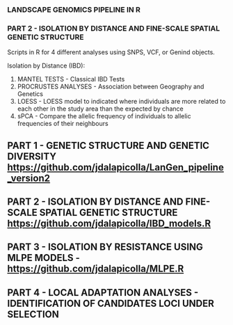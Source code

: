### LANDSCAPE GENOMICS PIPELINE IN R ###
### PART 2 - ISOLATION BY DISTANCE AND FINE-SCALE SPATIAL GENETIC STRUCTURE ###


Scripts in R for 4 different analyses using SNPS, VCF, or Genind objects.

Isolation by Distance (IBD):
1. MANTEL TESTS - Classical IBD Tests
2. PROCRUSTES ANALYSES - Association between Geography and Genetics
3. LOESS - LOESS model to indicated where individuals are more related to each other in the study area than the expected by chance
4. sPCA - Compare the allelic frequency of individuals to allelic frequencies of their neighbours

## PART 1 - GENETIC STRUCTURE AND GENETIC DIVERSITY https://github.com/jdalapicolla/LanGen_pipeline_version2
## PART 2 - ISOLATION BY DISTANCE AND FINE-SCALE SPATIAL GENETIC STRUCTURE https://github.com/jdalapicolla/IBD_models.R
## PART 3 - ISOLATION BY RESISTANCE USING MLPE MODELS - https://github.com/jdalapicolla/MLPE.R
## PART 4 - LOCAL ADAPTATION ANALYSES - IDENTIFICATION OF CANDIDATES LOCI UNDER SELECTION
